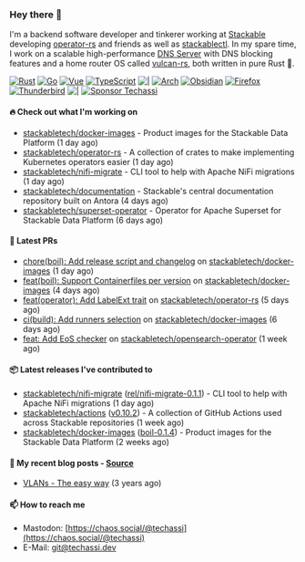 ### Hey there 👋

I'm a backend software developer and tinkerer working at [Stackable][stackable] developing
[operator-rs][op-rs] and friends as well as [stackablectl][sctl]. In my spare time, I work
on a scalable high-performance [DNS Server][portal] with DNS blocking features and a home
router OS called [vulcan-rs][vulcan], both written in pure Rust 🦀.

[sctl]: https://github.com/stackabletech/stackable-cockpit
[op-rs]: https://github.com/stackabletech/operator-rs
[stackable]: https://github.com/stackabletech
[portal]: https://github.com/portal-rs/portal
[vulcan]: https://github.com/vulcan-rs

[![Rust](https://img.shields.io/badge/-Rust-141414?style=flat&logo=rust&logoColor=%23f97f39)](https://www.rust-lang.org/)
[![Go](https://img.shields.io/badge/-Go-141414?style=flat&logo=go&logoColor=%23f97f39)](https://go.dev/)
[![Vue](https://img.shields.io/badge/-Vue-141414?style=flat&logo=vuedotjs&logoColor=%23f97f39)](https://vuejs.org/)
[![TypeScript](https://img.shields.io/badge/-TypeScript-141414?style=flat&logo=typescript&logoColor=%23f97f39)](https://www.typescriptlang.org/)
![|](https://img.shields.io/badge/-%7C-141414?style=flat&logoColor=%23f97f39)
[![Arch](https://img.shields.io/badge/-Arch-141414?style=flat&logo=archlinux&logoColor=%23f97f39)](https://archlinux.org/)
[![Obsidian](https://img.shields.io/badge/-Obsidian-141414?style=flat&logo=obsidian&logoColor=%23f97f39)](https://obsidian.md/)
[![Firefox](https://img.shields.io/badge/-Firefox-141414?style=flat&logo=firefox&logoColor=%23f97f39)](https://www.mozilla.org/en-US/firefox/new/)
[![Thunderbird](https://img.shields.io/badge/-Thunderbird-141414?style=flat&logo=thunderbird&logoColor=%23f97f39)](https://www.thunderbird.net/en-US/)
![|](https://img.shields.io/badge/-%7C-141414?style=flat&logoColor=%23f97f39)
[![Sponsor Techassi](https://img.shields.io/badge/-Sponsor-141414?style=flat&logo=github&logoColor=%23f97f39)](https://github.com/sponsors/Techassi)

#### 🔥 Check out what I'm working on


- [stackabletech/docker-images](https://github.com/stackabletech/docker-images) - Product images for the Stackable Data Platform (1 day ago)
- [stackabletech/operator-rs](https://github.com/stackabletech/operator-rs) - A collection of crates to make implementing Kubernetes operators easier (1 day ago)
- [stackabletech/nifi-migrate](https://github.com/stackabletech/nifi-migrate) - CLI tool to help with Apache NiFi migrations (1 day ago)
- [stackabletech/documentation](https://github.com/stackabletech/documentation) - Stackable&#39;s central documentation repository built on Antora (4 days ago)
- [stackabletech/superset-operator](https://github.com/stackabletech/superset-operator) - Operator for Apache Superset for Stackable Data Platform (6 days ago)

#### 🧪 Latest PRs


- [chore(boil): Add release script and changelog](https://github.com/stackabletech/docker-images/pull/1303) on [stackabletech/docker-images](https://github.com/stackabletech/docker-images) (1 day ago)
- [feat(boil): Support Containerfiles per version](https://github.com/stackabletech/docker-images/pull/1302) on [stackabletech/docker-images](https://github.com/stackabletech/docker-images) (4 days ago)
- [feat(operator): Add LabelExt trait](https://github.com/stackabletech/operator-rs/pull/1106) on [stackabletech/operator-rs](https://github.com/stackabletech/operator-rs) (5 days ago)
- [ci(build): Add runners selection](https://github.com/stackabletech/docker-images/pull/1299) on [stackabletech/docker-images](https://github.com/stackabletech/docker-images) (6 days ago)
- [feat: Add EoS checker](https://github.com/stackabletech/opensearch-operator/pull/38) on [stackabletech/opensearch-operator](https://github.com/stackabletech/opensearch-operator) (1 week ago)

#### 📦 Latest releases I've contributed to


- [stackabletech/nifi-migrate](https://github.com/stackabletech/nifi-migrate/releases/tag/rel/nifi-migrate-0.1.1) ([rel/nifi-migrate-0.1.1](https://github.com/stackabletech/nifi-migrate/releases/tag/rel/nifi-migrate-0.1.1)) - CLI tool to help with Apache NiFi migrations (1 day ago)
- [stackabletech/actions](https://github.com/stackabletech/actions/releases/tag/v0.10.2) ([v0.10.2](https://github.com/stackabletech/actions/releases/tag/v0.10.2)) - A collection of GitHub Actions used across Stackable repositories (1 week ago)
- [stackabletech/docker-images](https://github.com/stackabletech/docker-images/releases/tag/boil-0.1.4) ([boil-0.1.4](https://github.com/stackabletech/docker-images/releases/tag/boil-0.1.4)) - Product images for the Stackable Data Platform (2 weeks ago)

#### 📜 My recent blog posts - [Source](https://github.com/Techassi/page)


- [VLANs - The easy way](https://techassi.dev/posts/vlans-the-easy-way/) (3 years ago)

#### 📫 How to reach me

- Mastodon: [https://chaos.social/@techassi](https://chaos.social/@techassi)
- E-Mail: git@techassi.dev
